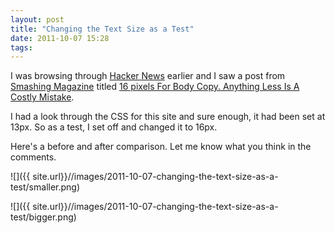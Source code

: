 ```yaml
---
layout: post
title: "Changing the Text Size as a Test"
date: 2011-10-07 15:28
tags: 
---
```

I was browsing through [Hacker News](http://http://news.ycombinator.com/)
earlier and I saw a post from [Smashing Magazine](http://www.smashingmagazine.com)
titled [16 pixels For Body Copy. Anything Less Is A Costly Mistake](http://www.smashingmagazine.com/2011/10/07/16-pixels-body-copy-anything-less-costly-mistake/).

I had a look through the CSS for this site and sure enough, it had been set 
at 13px. So as a test, I set off and changed it to 16px.

<!--more-->

Here's a before and after comparison. Let me know what you think in the
comments.

![]({{ site.url}}//images/2011-10-07-changing-the-text-size-as-a-test/smaller.png)

![]({{ site.url}}//images/2011-10-07-changing-the-text-size-as-a-test/bigger.png)
